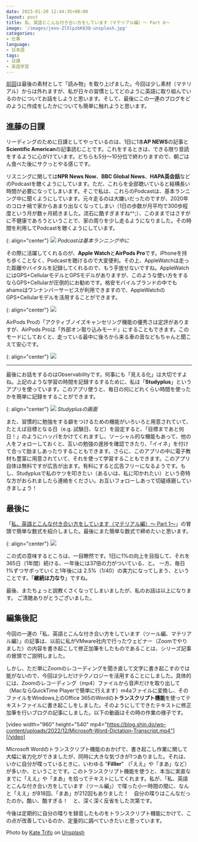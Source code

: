 ```yaml
---
date: 2023-01-20 12:44:35+00:00
layout: post
title: 私、英語とこんな付き合い方をしています（マテリアル編）〜 Part 6〜
image: '/images/jexo-Zl5lpzbK63Q-unsplash.jpg'
categories:
- 仕事
language:
- 日本語
tags:
- 日課
- 英語学習
---
```


[前回](https://blog.shin.do/2023/01/how-i-work-with-english-with-materials-part5/)は最後の素材として「読み物」を取り上げました。今回は少し素材（マテリアル）からは外れますが、私が日々の習慣としてどのように英語に取り組んでいるのかについてお話をしようと思います。そして、最後にこの一連のブログをどのように作成をしたかについても簡単に触れようと思います。


## 進藤の日課


リーディングのために日課としてやっているのは、1日に1本**AP NEWS**の記事と**Scientific American**の記事読むことです。これをするときは、できる限り音読をするように心がけています。どちらも5分〜10分位で終わりますので、朝ごはん食べた後にサクっとやる感じです。

リスニングに関しては**NPR News Now**、**BBC Global News**、**HAPA英会話**などのPodcastを聴くようにしています。ただ、これらを全部聴いていると結構長い時間が必要になってしまいます。そこで私は、これらのPodcastは、基本ランニング中に聞くようにしています。元々走るのは大嫌いだったのですが、2020年のコロナ禍で家からあまり出なくなってしまい（1日の歩数が月平均で300歩程度という月が数ヶ月続きました。流石に酷すぎますね^^;）、このままではさすがに不健康であろうということで、家の周りを少し走るようになりました。その時間を利用してPodcastを聴くようにしています。

{: align="center"}
![](https://blog.shin.do/wp-content/uploads/2022/12/kate-trifo-jf_YIwWKg8Q-unsplash-300x205.jpg)
*Podcastは基本ランニング中に*

その際に活躍してくれるのが、**Apple Watch**と**AirPods Pro**です。iPhoneを持ち歩くことなく、Podcastを聴けるので大変便利。その上、AppleWatchは走った距離やバイタルを記録してくれるので、もう手放せないですね。AppleWatchにはGPS+CellularモデルとGPSモデルがありますが、このような使い方をするならGPS+Cellularが圧倒的にお勧めです。格安モバイルブランドの中でもahamoはワンナンバーサービスが利用できますので、AppleWatchのGPS+Cellularモデルを活用することができます。

{: align="center"}
![](https://blog.shin.do/wp-content/uploads/2022/12/AppleWatch-300x289.png)

AirPods Proの「アクティブノイズキャンセリング機能の優秀さは定評がありますが、AirPods Proは「外部オン取り込みモード」にすることもできます。このモードにしておくと、走っている最中に後ろから来る車の音などもちゃんと聞こえて安心です。

{: align="center"}
![](https://blog.shin.do/wp-content/uploads/2022/12/AirPodsPro-300x262.png)

* * *

最後にお話をするのはObservabilityです。何事にも「見える化」は大切ですよね。上記のような学習の時間を記録するするために、私は「**Studyplus**」というアプリを使っています。このアプリ使うと、毎日の何にどれくらい時間を使ったかを簡単に記録をすることができます。

{: align="center"}
![](https://blog.shin.do/wp-content/uploads/2022/12/Studyplus-300x280.png)
*Studyplusの画面*



また、習慣的に勉強をする癖をつけるための機能がいろいろと用意されていて、たとえば目標となる日（e.g. 試験日、など）を設定すると、「目標まであと何日！」のようにハッパをかけてくれますし、ソーシャル的な機能もあって、他の人をフォローしておくと、互いの勉強の進捗を確認できたり、「イイネ」を付けて合って励ましあったりすることもできます。さらに、このアプリの中に電子教材も豊富に用意されていて、それを使って学習することもできます。このアプリ自体は無料ですが広告が出ます。有料にすると広告フリーになるようです。もし、Studyplusで私のケツを叩きたい（あるいは、私に叩かれたい）という奇特な方がおられましたら連絡をください。お互いフォローしあって切磋琢磨していきましょう！


## 最後に


「[私、英語とこんな付き合い方をしています（マテリアル編）〜 Part 1〜](https://blog.shin.do/2023/01/how-i-work-with-english-with-materials-part1/)」の冒頭で簡単な数式を紹介しました。最後にまた簡単な数式で締めたいと思います。

{: align="center"}
![](https://blog.shin.do/wp-content/uploads/2022/12/Equation-365days-300x108.png)

この式の意味するところは、一目瞭然です。1日に1%の向上を目指して、それを365日（1年間）続ける、一年後には37倍の力がついている、と。 一方、毎日1%ずつサボっていくと1年後には 2.5%（1/40）の実力になってしまう、ということです。「**継続は力なり**」ですね。

最後、またちょっと説教くさくなってしまいましたが、私のお話は以上になります。 ご清聴ありがとうございました。


## 編集後記


今回の一連の「私、英語とこんな付き合い方をしています（ツール編、マテリアル編）」の記事は、以前に私がVMware社内で行ったウェビナー（Zoomでやりました）の内容を書き起こして修正加筆をしたものであることは、シリーズ記事の冒頭でご説明しました。

しかし、ただ単にZoomのレコーディングを聞き直して文字に書き起こすのでは能がないので、今回は少しだけテクノロジーを活用することにしました。具体的には、Zoomのレコーディング（mp4）ファイルから音声だけを取り出して（MacならQuickTime Playerで簡単に行えます）m4aファイルに変換し、そのファイルをWindows上のOffice 365のWordの**トランスクリプト機能**を使ってテキストファイルに書き起こしをしました。そのようにしてできたテキストに修正加筆を行いブログの記事にしました。以下の動画はその時の作業の様子です。

[video width="960" height="540" mp4="https://blog.shin.do/wp-content/uploads/2022/12/Microsoft-Word-Dictation-Transcript.mp4"][/video]

Microsoft Wordのトランスクリプト機能のおかげで、書き起こし作業に関して大幅に省力化ができましたが、同時に大きな気づきが1つありました。それは、いかに自分が喋っているときに、いわゆる "**Filller**" （「ええ」や「まあ」など）が多いか、ということです。このトランスクリプト機能を使うと、本当に実直なまでに「ええ」や「まあ」を拾ってテキストにしてくれます。私が、「私、英語とこんな付き合い方をしています（ツール編」）で喋った小一時間の間に、なんと「ええ」が818回、「まあ」が212回もありました！　自分の喋りはこんなだったのか。酷い、酷すぎる！　と、深く深く反省をした次第です。

今後は定期的に自分の喋りを録音したものをトランスクリプト機能にかけて、この点が改善しているのか、定量的に調べていきたいと思っています。

Photo by [Kate Trifo](https://unsplash.com/@katetrifo?utm_source=unsplash&utm_medium=referral&utm_content=creditCopyText) on [Unsplash](https://unsplash.com/s/photos/jogging?utm_source=unsplash&utm_medium=referral&utm_content=creditCopyText)
